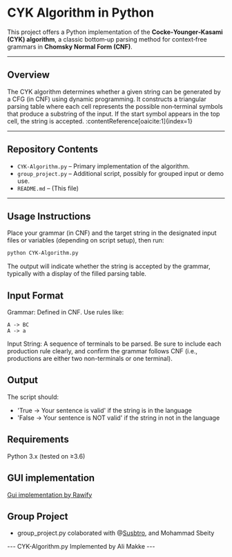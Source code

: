 # CYK Algorithm in Python

This project offers a Python implementation of the **Cocke‑Younger‑Kasami (CYK) algorithm**, a classic bottom‑up parsing method for context‑free grammars in **Chomsky Normal Form (CNF)**.

---

## Overview

The CYK algorithm determines whether a given string can be generated by a CFG (in CNF) using dynamic programming. It constructs a triangular parsing table where each cell represents the possible non‑terminal symbols that produce a substring of the input. If the start symbol appears in the top cell, the string is accepted. :contentReference[oaicite:1]{index=1}

---

## Repository Contents

- `CYK-Algorithm.py` – Primary implementation of the algorithm.
- `group_project.py` – Additional script, possibly for grouped input or demo use.
- `README.md` – (This file)

---

## Usage Instructions

Place your grammar (in CNF) and the target string in the designated input files or variables (depending on script setup), then run:

```bash
python CYK-Algorithm.py
```
The output will indicate whether the string is accepted by the grammar, typically with a display of the filled parsing table.

## Input Format
Grammar: Defined in CNF. Use rules like:
```
A -> BC
A -> a
```
Input String: A sequence of terminals to be parsed.
Be sure to include each production rule clearly, and confirm the grammar follows CNF (i.e., productions are either two non-terminals or one terminal).

## Output
The script should:
- 'True -> Your sentence is valid' if the string is in the language
- 'False -> Your sentence is NOT valid' if the string in not in the language

## Requirements
Python 3.x (tested on ≥3.6)

## GUI implementation
[Gui implementation by Rawify](https://raw.org/tool/cyk-algorithm/)

## Group Project
- group_project.py colaborated with @[Susbtro](https://github.com/substro), and Mohammad Sbeity


--- CYK-Algorithm.py Implemented by Ali Makke ---
